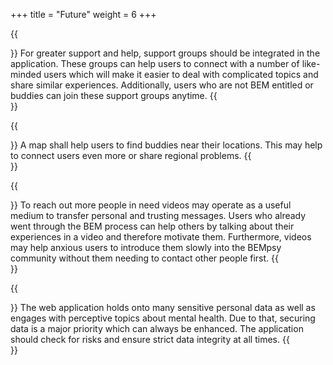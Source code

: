 +++ 
title = "Future"
weight = 6
+++

{{<section title="👥 Support Groups">}}
For greater support and help, support groups should be integrated in the application. These groups can help users to connect with a number of like-minded users which will make it easier to deal with complicated topics and share similar experiences. Additionally, users who are not BEM entitled or buddies can join these support groups anytime. 
{{</section>}}

{{<section title="🗺️ Map">}}
A map shall help users to find buddies near their locations. This may help to connect users even more or share regional problems. 
{{</section>}}

{{<section title="📹 Videos">}}
To reach out more people in need videos may operate as a useful medium to transfer personal and trusting messages. Users who already went through the BEM process can help others by talking about their experiences in a video and therefore motivate them. Furthermore, videos may help anxious users to introduce them slowly into the BEMpsy community without them needing to contact other people first. 
{{</section>}}

{{<section title="🔒 Data Security">}}
The web application holds onto many sensitive personal data as well as engages with perceptive topics about mental health. Due to that, securing data is a major priority which can always be enhanced. The application should check for risks and ensure strict data integrity at all times.
{{</section>}}